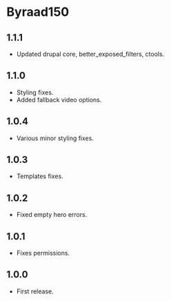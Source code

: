 # Byraad150

## 1.1.1

* Updated drupal core, better_exposed_filters, ctools.

## 1.1.0

* Styling fixes.
* Added fallback video options.

## 1.0.4
* Various minor styling fixes.

## 1.0.3
* Templates fixes.

## 1.0.2
* Fixed empty hero errors.

## 1.0.1
* Fixes permissions.

## 1.0.0
* First release.
